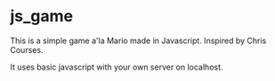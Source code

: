 # js_game
This is a simple game a'la Mario made in Javascript. 
Inspired by Chris Courses. 

It uses basic javascript with your own server on localhost.
